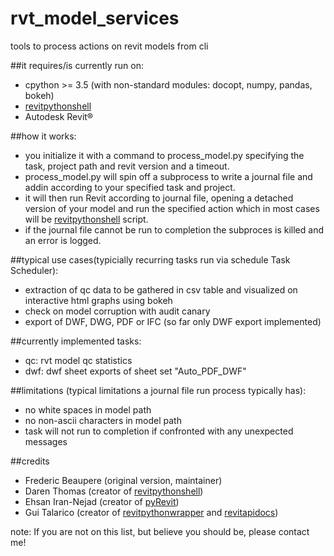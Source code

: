 # rvt_model_services
tools to process actions on revit models from cli

##it requires/is currently run on:
  * cpython >= 3.5 (with non-standard modules: docopt, numpy, pandas, bokeh)
  * [revitpythonshell](https://github.com/architecture-building-systems/revitpythonshell)
  * Autodesk Revit®

##how it works:
  * you initialize it with a command to process_model.py specifying the task, project path and revit version and a timeout.
  * process_model.py will spin off a subprocess to write a journal file and addin according to your specified task and project.
  * it will then run Revit according to journal file, opening a detached version of your model and run the specified action which in most cases will be [revitpythonshell](https://github.com/architecture-building-systems/revitpythonshell) script.
  * if the journal file cannot be run to completion the subproces is killed and an error is logged.

##typical use cases(typicially recurring tasks run via schedule Task Scheduler):
  * extraction of qc data to be gathered in csv table and visualized on interactive html graphs using bokeh 
  * check on model corruption with audit canary
  * export of DWF, DWG, PDF or IFC (so far only DWF export implemented)

##currently implemented tasks:
  * qc: rvt model qc statistics
  * dwf: dwf sheet exports of sheet set "Auto_PDF_DWF"

##limitations (typical limitations a journal file run process typically has):
  * no white spaces in model path
  * no non-ascii characters in model path
  * task will not run to completion if confronted with any unexpected messages

##credits

 * Frederic Beaupere (original version, maintainer)
 * Daren Thomas (creator of [revitpythonshell](https://github.com/architecture-building-systems/revitpythonshell))
 * Ehsan Iran-Nejad (creator of [pyRevit](https://github.com/eirannejad/pyRevit))
 * Gui Talarico (creator of [revitpythonwrapper](https://github.com/gtalarico/revitpythonwrapper) and [revitapidocs](https://github.com/gtalarico/revitapidocs))

note: If you are not on this list, but believe you should be, please contact me!
